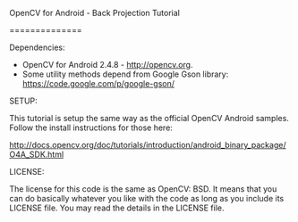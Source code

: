 OpenCV for Android - Back Projection Tutorial

==============


Dependencies:

- OpenCV for Android 2.4.8 - http://opencv.org.
- Some utility methods depend from Google Gson library: https://code.google.com/p/google-gson/  

SETUP:

This tutorial is setup the same way as the official OpenCV Android samples. Follow the install instructions for those here:

http://docs.opencv.org/doc/tutorials/introduction/android_binary_package/O4A_SDK.html

LICENSE:

The license for this code is the same as OpenCV: BSD. It means that you can do basically whatever you like with the code as long as you include its LICENSE file. You may read the details in the LICENSE file. 
